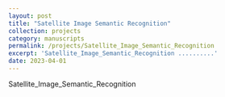 ```yaml
---
layout: post
title: "Satellite Image Semantic Recognition"
collection: projects
category: manuscripts
permalink: /projects/Satellite_Image_Semantic_Recognition
excerpt: 'Satellite_Image_Semantic_Recognition ..........'
date: 2023-04-01
---
```


Satellite_Image_Semantic_Recognition   